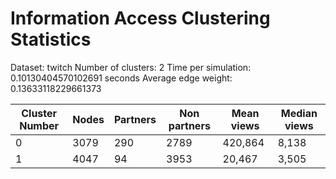 # Information Access Clustering Statistics

Dataset: twitch
Number of clusters: 2
Time per simulation: 0.10130404570102691 seconds
Average edge weight: 0.13633118229661373

| Cluster Number | Nodes | Partners | Non partners | Mean views | Median views |
|------|-------|------|-------|------|-------|
| 0 | 3079 | 290 | 2789| 420,864 | 8,138 |
| 1 | 4047 | 94 | 3953| 20,467 | 3,505 |

